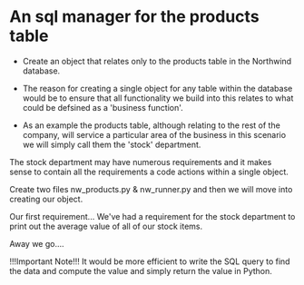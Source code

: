 # An sql manager for the products table

- Create an object that relates only to the products table in the Northwind database.
- The reason for creating a single object for any table within the database would be to ensure that all functionality we build into this relates to what could be defsined as a 'business function'.

- As an example the products table, although relating to the rest of the company, will service a particular area of the business in this scenario we will simply call them the 'stock' department.

The stock department may have numerous requirements and it makes sense to contain all the requirements a code actions within a single object.

Create two files nw_products.py & nw_runner.py and then we will move into creating our object.

Our first requirement...
We've had a requirement for the stock department to print out the average value of all of our stock items.

Away we go....

!!!Important Note!!! It would be more efficient to write the SQL query to find the data and compute the value and simply return the value in Python.